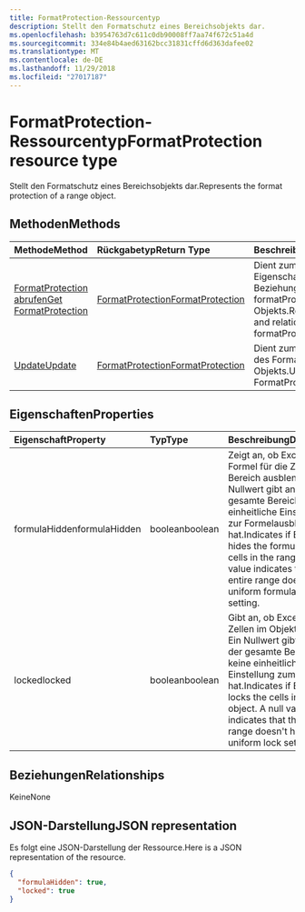 ```yaml
---
title: FormatProtection-Ressourcentyp
description: Stellt den Formatschutz eines Bereichsobjekts dar.
ms.openlocfilehash: b3954763d7c611c0db90008ff7aa74f672c51a4d
ms.sourcegitcommit: 334e84b4aed63162bcc31831cffd6d363dafee02
ms.translationtype: MT
ms.contentlocale: de-DE
ms.lasthandoff: 11/29/2018
ms.locfileid: "27017187"
---
```

# <a name="formatprotection-resource-type"></a><span data-ttu-id="4ac40-103">FormatProtection-Ressourcentyp</span><span class="sxs-lookup"><span data-stu-id="4ac40-103">FormatProtection resource type</span></span>

<span data-ttu-id="4ac40-104">Stellt den Formatschutz eines Bereichsobjekts dar.</span><span class="sxs-lookup"><span data-stu-id="4ac40-104">Represents the format protection of a range object.</span></span>


## <a name="methods"></a><span data-ttu-id="4ac40-105">Methoden</span><span class="sxs-lookup"><span data-stu-id="4ac40-105">Methods</span></span>

| <span data-ttu-id="4ac40-106">Methode</span><span class="sxs-lookup"><span data-stu-id="4ac40-106">Method</span></span>           | <span data-ttu-id="4ac40-107">Rückgabetyp</span><span class="sxs-lookup"><span data-stu-id="4ac40-107">Return Type</span></span>    |<span data-ttu-id="4ac40-108">Beschreibung</span><span class="sxs-lookup"><span data-stu-id="4ac40-108">Description</span></span>|
|:---------------|:--------|:----------|
|[<span data-ttu-id="4ac40-109">FormatProtection abrufen</span><span class="sxs-lookup"><span data-stu-id="4ac40-109">Get FormatProtection</span></span>](../api/formatprotection-get.md) | [<span data-ttu-id="4ac40-110">FormatProtection</span><span class="sxs-lookup"><span data-stu-id="4ac40-110">FormatProtection</span></span>](formatprotection.md) |<span data-ttu-id="4ac40-111">Dient zum Lesen der Eigenschaften und der Beziehungen des formatProtection-Objekts.</span><span class="sxs-lookup"><span data-stu-id="4ac40-111">Read properties and relationships of formatProtection object.</span></span>|
|[<span data-ttu-id="4ac40-112">Update</span><span class="sxs-lookup"><span data-stu-id="4ac40-112">Update</span></span>](../api/formatprotection-update.md) | [<span data-ttu-id="4ac40-113">FormatProtection</span><span class="sxs-lookup"><span data-stu-id="4ac40-113">FormatProtection</span></span>](formatprotection.md)  |<span data-ttu-id="4ac40-114">Dient zum Aktualisieren des FormatProtection-Objekts.</span><span class="sxs-lookup"><span data-stu-id="4ac40-114">Update FormatProtection object.</span></span> |

## <a name="properties"></a><span data-ttu-id="4ac40-115">Eigenschaften</span><span class="sxs-lookup"><span data-stu-id="4ac40-115">Properties</span></span>
| <span data-ttu-id="4ac40-116">Eigenschaft</span><span class="sxs-lookup"><span data-stu-id="4ac40-116">Property</span></span>     | <span data-ttu-id="4ac40-117">Typ</span><span class="sxs-lookup"><span data-stu-id="4ac40-117">Type</span></span>   |<span data-ttu-id="4ac40-118">Beschreibung</span><span class="sxs-lookup"><span data-stu-id="4ac40-118">Description</span></span>|
|:---------------|:--------|:----------|
|<span data-ttu-id="4ac40-119">formulaHidden</span><span class="sxs-lookup"><span data-stu-id="4ac40-119">formulaHidden</span></span>|<span data-ttu-id="4ac40-120">boolean</span><span class="sxs-lookup"><span data-stu-id="4ac40-120">boolean</span></span>|<span data-ttu-id="4ac40-p101">Zeigt an, ob Excel die Formel für die Zellen im Bereich ausblendet. Ein Nullwert gibt an, dass der gesamte Bereich keine einheitliche Einstellung zur Formelausblendung hat.</span><span class="sxs-lookup"><span data-stu-id="4ac40-p101">Indicates if Excel hides the formula for the cells in the range. A null value indicates that the entire range doesn't have uniform formula hidden setting.</span></span>|
|<span data-ttu-id="4ac40-123">locked</span><span class="sxs-lookup"><span data-stu-id="4ac40-123">locked</span></span>|<span data-ttu-id="4ac40-124">boolean</span><span class="sxs-lookup"><span data-stu-id="4ac40-124">boolean</span></span>|<span data-ttu-id="4ac40-p102">Gibt an, ob Excel die Zellen im Objekt sperrt. Ein Nullwert gibt an, dass der gesamte Bereich keine einheitliche Einstellung zum Sperren hat.</span><span class="sxs-lookup"><span data-stu-id="4ac40-p102">Indicates if Excel locks the cells in the object. A null value indicates that the entire range doesn't have uniform lock setting.</span></span>|

## <a name="relationships"></a><span data-ttu-id="4ac40-127">Beziehungen</span><span class="sxs-lookup"><span data-stu-id="4ac40-127">Relationships</span></span>
<span data-ttu-id="4ac40-128">Keine</span><span class="sxs-lookup"><span data-stu-id="4ac40-128">None</span></span>


## <a name="json-representation"></a><span data-ttu-id="4ac40-129">JSON-Darstellung</span><span class="sxs-lookup"><span data-stu-id="4ac40-129">JSON representation</span></span>

<span data-ttu-id="4ac40-130">Es folgt eine JSON-Darstellung der Ressource.</span><span class="sxs-lookup"><span data-stu-id="4ac40-130">Here is a JSON representation of the resource.</span></span>

<!-- {
  "blockType": "resource",
  "baseType": "microsoft.graph.entity",
  "optionalProperties": [

  ],
  "@odata.type": "microsoft.graph.workbookFormatProtection"
}-->

```json
{
  "formulaHidden": true,
  "locked": true
}

```

<!-- uuid: 8fcb5dbc-d5aa-4681-8e31-b001d5168d79
2015-10-25 14:57:30 UTC -->
<!-- {
  "type": "#page.annotation",
  "description": "FormatProtection resource",
  "keywords": "",
  "section": "documentation",
  "tocPath": ""
}-->